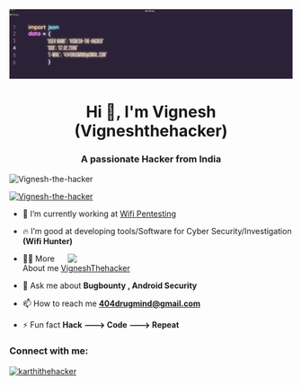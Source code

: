 <img src="https://raw.githubusercontent.com/vigneshthehacker/vigneshthehacker/main/Banner.png">


<h1 align="center">Hi 👋, I'm Vignesh (Vigneshthehacker)</h1>
<h3 align="center">A passionate Hacker from India</h3>

<p align="left"> <img src="https://komarev.com/ghpvc/?username=karthi-the-hacker&label=Profile%20views&color=0e75b6&style=flat" alt="Vignesh-the-hacker" /> </p>

<p align="left"> <a href="https://github.com/ryo-ma/github-profile-trophy"><img src="https://github-profile-trophy.vercel.app/?username=karthi-the-hacker" alt="Vignesh-the-hacker" /></a> </p>



- 🔭 I’m currently working at [Wifi Pentesting](#)

- 🔥 I’m good at developing tools/Software for Cyber Security/Investigation **(Wifi Hunter)**
<img  align="right" width="400" src="https://media.tenor.com/zzntm2_9B3gAAAAC/hacker.gif">

- 👨‍💻 More About me [VigneshThehacker](#)

- 💬 Ask me about **Bugbounty , Android Security**

- 📫 How to reach me **404drugmind@gmail.com**

- ⚡ Fun fact **Hack ---> Code ---> Repeat**

<h3 align="left">Connect with me:</h3>
<p align="left">
<a href="https://www.instagram.com/vigneshvibes/" target="blank"><img align="center" src="https://raw.githubusercontent.com/rahuldkjain/github-profile-readme-generator/master/src/images/icons/Social/instagram.svg" alt="karthithehacker" height="30" width="40" /></a>
